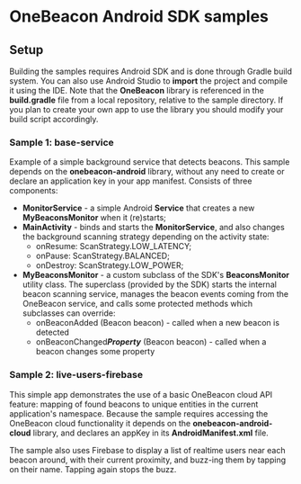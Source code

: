 # OneBeacon Android SDK samples

## Setup
Building the samples requires Android SDK and is done through Gradle build system. You can also use Android Studio to **import** the project and compile it using the IDE.
Note that the **OneBeacon** library is referenced in the **build.gradle** file from a local repository, relative to the sample directory. If you plan to create your own app to use the library you should modify your build script accordingly.

### Sample 1: base-service
Example of a simple background service that detects beacons. This sample depends on the **onebeacon-android** library, without any need to create or declare an application key in your app manifest. Consists of three components:
- **MonitorService** - a simple Android **Service** that creates a new **MyBeaconsMonitor** when it (re)starts;
- **MainActivity** - binds and starts the **MonitorService**, and also changes the background scanning strategy depending on the activity state:
  - onResume: ScanStrategy.LOW_LATENCY;
  - onPause: ScanStrategy.BALANCED;
  - onDestroy: ScanStrategy.LOW_POWER;
- **MyBeaconsMonitor** - a custom subclass of the SDK's **BeaconsMonitor** utility class. The superclass (provided by the SDK) starts the internal beacon scanning service, manages the beacon events coming from the OneBeacon service, and calls some protected methods which subclasses can override:
  - onBeaconAdded (Beacon beacon) - called when a new beacon is detected
  - onBeaconChanged***Property*** (Beacon beacon) - called when a beacon changes some property


### Sample 2: live-users-firebase
This simple app demonstrates the use of a basic OneBeacon cloud API feature: mapping of found beacons to unique entities in the current application's namespace. Because the sample requires accessing the OneBeacon cloud functionality it depends on the **onebeacon-android-cloud** library, and declares an appKey in its **AndroidManifest.xml** file.

The sample also uses Firebase to display a list of realtime users near each beacon around, with their current proximity, and buzz-ing them by tapping on their name. Tapping again stops the buzz.
